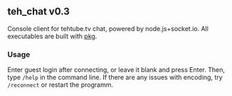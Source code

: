 ## teh_chat v0.3

Console client for tehtube.tv chat, powered by node.js+socket.io. All executables are built with [pkg](https://github.com/zeit/pkg).

### Usage

Enter guest login after connecting, or leave it blank and press Enter. Then, type `/help` in the command line.
If there are any issues with encoding, try `/reconnect` or restart the programm.


